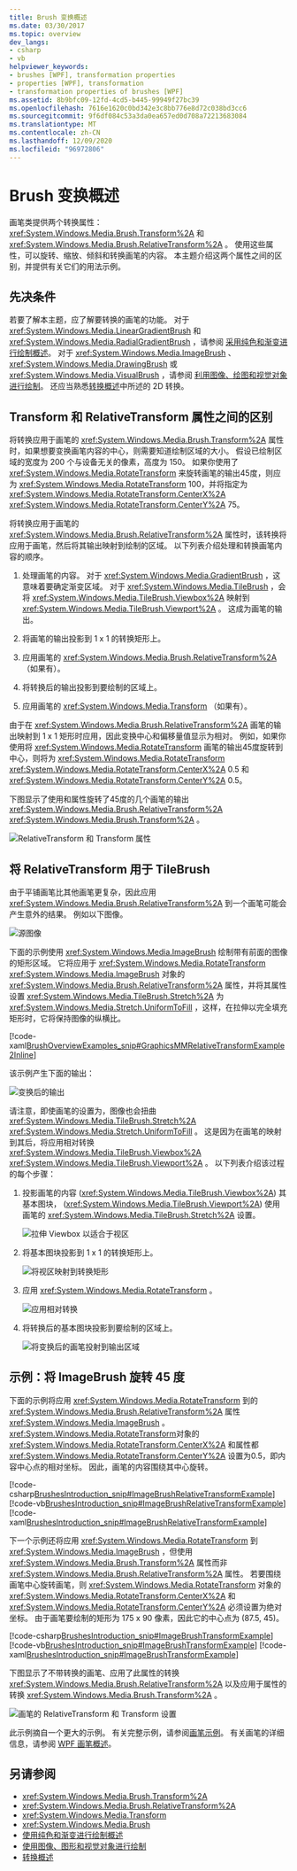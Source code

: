 ```yaml
---
title: Brush 变换概述
ms.date: 03/30/2017
ms.topic: overview
dev_langs:
- csharp
- vb
helpviewer_keywords:
- brushes [WPF], transformation properties
- properties [WPF], transformation
- transformation properties of brushes [WPF]
ms.assetid: 8b9bfc09-12fd-4cd5-b445-99949f27bc39
ms.openlocfilehash: 7616e1620c0bd342e3c8bb776e8d72c038bd3cc6
ms.sourcegitcommit: 9f6df084c53a3da0ea657ed0d708a72213683084
ms.translationtype: MT
ms.contentlocale: zh-CN
ms.lasthandoff: 12/09/2020
ms.locfileid: "96972806"
---
```

# <a name="brush-transformation-overview"></a>Brush 变换概述
画笔类提供两个转换属性： <xref:System.Windows.Media.Brush.Transform%2A> 和 <xref:System.Windows.Media.Brush.RelativeTransform%2A> 。 使用这些属性，可以旋转、缩放、倾斜和转换画笔的内容。 本主题介绍这两个属性之间的区别，并提供有关它们的用法示例。  
  
<a name="prerequisites"></a>
## <a name="prerequisites"></a>先决条件  
 若要了解本主题，应了解要转换的画笔的功能。 对于 <xref:System.Windows.Media.LinearGradientBrush> 和 <xref:System.Windows.Media.RadialGradientBrush> ，请参阅 [采用纯色和渐变进行绘制概述](painting-with-solid-colors-and-gradients-overview.md)。 对于 <xref:System.Windows.Media.ImageBrush> 、 <xref:System.Windows.Media.DrawingBrush> 或 <xref:System.Windows.Media.VisualBrush> ，请参阅  [利用图像、绘图和视觉对象进行绘制](painting-with-images-drawings-and-visuals.md)。 还应当熟悉[转换概述](transforms-overview.md)中所述的 2D 转换。  
  
<a name="transformversusrelativetransform"></a>
## <a name="differences-between-the-transform-and-relativetransform-properties"></a>Transform 和 RelativeTransform 属性之间的区别  
 将转换应用于画笔的 <xref:System.Windows.Media.Brush.Transform%2A> 属性时，如果想要变换画笔内容的中心，则需要知道绘制区域的大小。 假设已绘制区域的宽度为 200 个与设备无关的像素，高度为 150。  如果你使用了 <xref:System.Windows.Media.RotateTransform> 来旋转画笔的输出45度，则应为 <xref:System.Windows.Media.RotateTransform> 100，并将指定为 <xref:System.Windows.Media.RotateTransform.CenterX%2A> <xref:System.Windows.Media.RotateTransform.CenterY%2A> 75。  
  
 将转换应用于画笔的 <xref:System.Windows.Media.Brush.RelativeTransform%2A> 属性时，该转换将应用于画笔，然后将其输出映射到绘制的区域。 以下列表介绍处理和转换画笔内容的顺序。  
  
1. 处理画笔的内容。 对于 <xref:System.Windows.Media.GradientBrush> ，这意味着要确定渐变区域。 对于 <xref:System.Windows.Media.TileBrush> ，会将 <xref:System.Windows.Media.TileBrush.Viewbox%2A> 映射到 <xref:System.Windows.Media.TileBrush.Viewport%2A> 。 这成为画笔的输出。  
  
2. 将画笔的输出投影到 1 x 1 的转换矩形上。  
  
3. 应用画笔的 <xref:System.Windows.Media.Brush.RelativeTransform%2A> （如果有）。  
  
4. 将转换后的输出投影到要绘制的区域上。  
  
5. 应用画笔的 <xref:System.Windows.Media.Transform> （如果有）。  
  
 由于在 <xref:System.Windows.Media.Brush.RelativeTransform%2A> 画笔的输出映射到 1 x 1 矩形时应用，因此变换中心和偏移量值显示为相对。 例如，如果你使用将 <xref:System.Windows.Media.RotateTransform> 画笔的输出45度旋转到中心，则将为 <xref:System.Windows.Media.RotateTransform> <xref:System.Windows.Media.RotateTransform.CenterX%2A> 0.5 和 <xref:System.Windows.Media.RotateTransform.CenterY%2A> 0.5。  
  
 下图显示了使用和属性旋转了45度的几个画笔的输出 <xref:System.Windows.Media.Brush.RelativeTransform%2A> <xref:System.Windows.Media.Brush.Transform%2A> 。  
  
 ![RelativeTransform 和 Transform 属性](./media/graphicsmm-brushrelativetransform-transform-small.png "graphicsmm_brushrelativetransform_transform_small")  
  
<a name="relativetransformandtilebrush"></a>
## <a name="using-relativetransform-with-a-tilebrush"></a>将 RelativeTransform 用于 TileBrush  
 由于平铺画笔比其他画笔更复杂，因此应用 <xref:System.Windows.Media.Brush.RelativeTransform%2A> 到一个画笔可能会产生意外的结果。 例如以下图像。  
  
 ![源图像](./media/graphicsmm-reltransform-1-original-image.jpg "graphicsmm_reltransform_1_original_image")  
  
 下面的示例使用 <xref:System.Windows.Media.ImageBrush> 绘制带有前面的图像的矩形区域。 它将应用于 <xref:System.Windows.Media.RotateTransform> <xref:System.Windows.Media.ImageBrush> 对象的 <xref:System.Windows.Media.Brush.RelativeTransform%2A> 属性，并将其属性设置 <xref:System.Windows.Media.TileBrush.Stretch%2A> 为 <xref:System.Windows.Media.Stretch.UniformToFill> ，这样，在拉伸以完全填充矩形时，它将保持图像的纵横比。  
  
 [!code-xaml[BrushOverviewExamples_snip#GraphicsMMRelativeTransformExample2Inline](~/samples/snippets/xaml/VS_Snippets_Wpf/BrushOverviewExamples_snip/XAML/RelativeTransformIllustration.xaml#graphicsmmrelativetransformexample2inline)]  
  
 该示例产生下面的输出：  
  
 ![变换后的输出](./media/graphicsmm-reltransform-6-output.png "graphicsmm_reltransform_6_output")  
  
 请注意，即使画笔的设置为，图像也会扭曲 <xref:System.Windows.Media.TileBrush.Stretch%2A> <xref:System.Windows.Media.Stretch.UniformToFill> 。 这是因为在画笔的映射到其后，将应用相对转换 <xref:System.Windows.Media.TileBrush.Viewbox%2A> <xref:System.Windows.Media.TileBrush.Viewport%2A> 。 以下列表介绍该过程的每个步骤：  
  
1. 投影画笔的内容 (<xref:System.Windows.Media.TileBrush.Viewbox%2A>) 其基本图块， (<xref:System.Windows.Media.TileBrush.Viewport%2A>) 使用画笔的 <xref:System.Windows.Media.TileBrush.Stretch%2A> 设置。  
  
     ![拉伸 Viewbox 以适合于视区](./media/graphicsmm-reltransform-2-viewbox-to-viewport.png "graphicsmm_reltransform_2_viewbox_to_viewport")  
  
2. 将基本图块投影到 1 x 1 的转换矩形上。  
  
     ![将视区映射到转换矩形](./media/graphicsmm-reltransform-3-output-to-transform.png "graphicsmm_reltransform_3_output_to_transform")  
  
3. 应用 <xref:System.Windows.Media.RotateTransform> 。  
  
     ![应用相对转换](./media/graphicsmm-reltransform-4-transform-rotate.png "graphicsmm_reltransform_4_transform_rotate")  
  
4. 将转换后的基本图块投影到要绘制的区域上。  
  
     ![将变换后的画笔投射到输出区域](./media/graphicsmm-reltransform-5-transform-to-output.png "graphicsmm_reltransform_5_transform_to_output")  
  
<a name="rotateexample"></a>
## <a name="example-rotate-an-imagebrush-45-degrees"></a>示例：将 ImageBrush 旋转 45 度  
 下面的示例将应用 <xref:System.Windows.Media.RotateTransform> 到的 <xref:System.Windows.Media.Brush.RelativeTransform%2A> 属性 <xref:System.Windows.Media.ImageBrush> 。 <xref:System.Windows.Media.RotateTransform>对象的 <xref:System.Windows.Media.RotateTransform.CenterX%2A> 和属性都 <xref:System.Windows.Media.RotateTransform.CenterY%2A> 设置为0.5，即内容中心点的相对坐标。 因此，画笔的内容围绕其中心旋转。  
  
 [!code-csharp[BrushesIntroduction_snip#ImageBrushRelativeTransformExample](~/samples/snippets/csharp/VS_Snippets_Wpf/BrushesIntroduction_snip/CSharp/BrushTransformExample.cs#imagebrushrelativetransformexample)]
 [!code-vb[BrushesIntroduction_snip#ImageBrushRelativeTransformExample](~/samples/snippets/visualbasic/VS_Snippets_Wpf/BrushesIntroduction_snip/visualbasic/brushtransformexample.vb#imagebrushrelativetransformexample)]
 [!code-xaml[BrushesIntroduction_snip#ImageBrushRelativeTransformExample](~/samples/snippets/xaml/VS_Snippets_Wpf/BrushesIntroduction_snip/XAML/BrushTransformExample.xaml#imagebrushrelativetransformexample)]  
  
 下一个示例还将应用 <xref:System.Windows.Media.RotateTransform> 到 <xref:System.Windows.Media.ImageBrush> ，但使用 <xref:System.Windows.Media.Brush.Transform%2A> 属性而非 <xref:System.Windows.Media.Brush.RelativeTransform%2A> 属性。 若要围绕画笔中心旋转画笔，则 <xref:System.Windows.Media.RotateTransform> 对象的 <xref:System.Windows.Media.RotateTransform.CenterX%2A> 和 <xref:System.Windows.Media.RotateTransform.CenterY%2A> 必须设置为绝对坐标。 由于画笔要绘制的矩形为 175 x 90 像素，因此它的中心点为 (87.5, 45)。  
  
 [!code-csharp[BrushesIntroduction_snip#ImageBrushTransformExample](~/samples/snippets/csharp/VS_Snippets_Wpf/BrushesIntroduction_snip/CSharp/BrushTransformExample.cs#imagebrushtransformexample)]
 [!code-vb[BrushesIntroduction_snip#ImageBrushTransformExample](~/samples/snippets/visualbasic/VS_Snippets_Wpf/BrushesIntroduction_snip/visualbasic/brushtransformexample.vb#imagebrushtransformexample)]
 [!code-xaml[BrushesIntroduction_snip#ImageBrushTransformExample](~/samples/snippets/xaml/VS_Snippets_Wpf/BrushesIntroduction_snip/XAML/BrushTransformExample.xaml#imagebrushtransformexample)]  
  
 下图显示了不带转换的画笔、应用了此属性的转换 <xref:System.Windows.Media.Brush.RelativeTransform%2A> 以及应用于属性的转换 <xref:System.Windows.Media.Brush.Transform%2A> 。  
  
 ![画笔的 RelativeTransform 和 Transform 设置](./media/wcpsdk-graphicsmm-transformandrelativetransform.png "wcpsdk_graphicsmm_transformandrelativetransform")  
  
 此示例摘自一个更大的示例。 有关完整示例，请参阅[画笔示例](https://github.com/Microsoft/WPF-Samples/tree/master/Graphics/Brushes)。 有关画笔的详细信息，请参阅 [WPF 画笔概述](wpf-brushes-overview.md)。  
  
## <a name="see-also"></a>另请参阅

- <xref:System.Windows.Media.Brush.Transform%2A>
- <xref:System.Windows.Media.Brush.RelativeTransform%2A>
- <xref:System.Windows.Media.Transform>
- <xref:System.Windows.Media.Brush>
- [使用纯色和渐变进行绘制概述](painting-with-solid-colors-and-gradients-overview.md)
- [使用图像、图形和视觉对象进行绘制](painting-with-images-drawings-and-visuals.md)
- [转换概述](transforms-overview.md)
